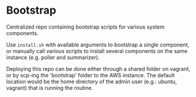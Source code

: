 Bootstrap
=========

Centralized repo containing bootstrap scripts for various system components. 

Use `install.sh` with available arguments to bootstrap a single component, or manually call various scripts to install several components on the same instance (e.g. poller and summarizer).

Deploying this repo can be done either through a shared folder on vagrant, or by scp-ing the 'bootstrap' folder to the AWS instance. The default location would be the home directory of the admin user (e.g.: ubuntu, vagrant) that is running the routine.

